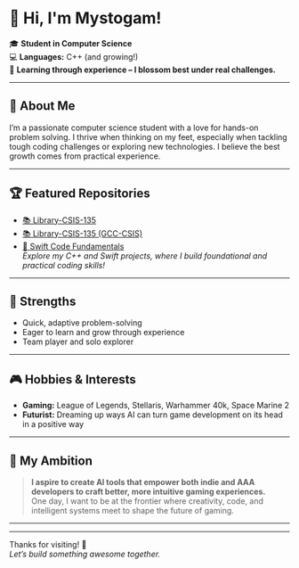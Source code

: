 # 👋 Hi, I'm Mystogam!

🎓 **Student in Computer Science**  
💻 **Languages:** C++ (and growing!)  
🌱 **Learning through experience – I blossom best under real challenges.**

---

## 🚀 About Me

I’m a passionate computer science student with a love for hands-on problem solving. I thrive when thinking on my feet, especially when tackling tough coding challenges or exploring new technologies. I believe the best growth comes from practical experience.

---

## 🏆 Featured Repositories

- [📚 Library-CSIS-135](https://github.com/Mystogam/Library-CSIS-135)  
- [📚 Library-CSIS-135 (GCC-CSIS)](https://github.com/GCC-CSIS/spring-2025-csis-135-assignment-4-factorial-calculator-Mystogam)  
- [🚀 Swift Code Fundamentals](https://github.com/Mystogam/Swift-Code-Fundamentals)  
*Explore my C++ and Swift projects, where I build foundational and practical coding skills!*

---

## 🧠 Strengths

- Quick, adaptive problem-solving
- Eager to learn and grow through experience
- Team player and solo explorer

---

## 🎮 Hobbies & Interests

- **Gaming:** League of Legends, Stellaris, Warhammer 40k, Space Marine 2
- **Futurist:** Dreaming up ways AI can turn game development on its head in a positive way
---

## 🌟 My Ambition

> **I aspire to create AI tools that empower both indie and AAA developers to craft better, more intuitive gaming experiences.**  
> One day, I want to be at the frontier where creativity, code, and intelligent systems meet to shape the future of gaming.

---

<!-- Optionally add your social links here!
[![LinkedIn](https://img.shields.io/badge/LinkedIn-blue?logo=linkedin&style=flat)](YOUR-LINKEDIN)
[![Website](https://img.shields.io/badge/Website-grey?logo=google-chrome&style=flat)](YOUR-WEBSITE)
-->

---

Thanks for visiting! 🚀  
*Let’s build something awesome together.*